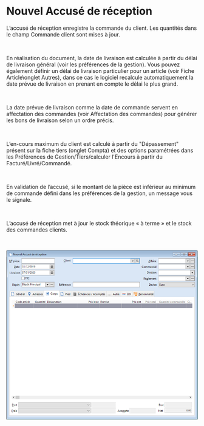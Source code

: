 # Nouvel Accusé de réception

L’accusé de réception enregistre la commande du client. Les quantités 
 dans le champ Commande client sont mises à jour.


 


En réalisation du document, la date de livraison est calculée à partir 
 du délai de livraison général (voir les préférences de la gestion). Vous 
 pouvez également définir un délai de livraison particulier pour un article 
 (voir Fiche Article\onglet Autres), dans ce cas le logiciel recalcule 
 automatiquement la date prévue de livraison en prenant en compte le délai 
 le plus grand.


 


La date prévue de livraison comme la date de commande servent en affectation 
 des commandes (voir Affectation des commandes) pour générer les bons de 
 livraison selon un ordre précis.


 


L’en-cours maximum du client est calculé à partir du "Dépassement" 
 présent sur la fiche tiers (onglet Compta) et des options paramétrées 
 dans les Préférences de Gestion/Tiers/calculer l'Encours à partir du Facturé/Livré/Commandé.


 


En validation de l’accusé, si le montant de la pièce est inférieur au 
 minimum de commande défini dans les préférences de la gestion, un message 
 vous le signale.


 


L’accusé de réception met à jour le stock théorique « à terme » 
 et le stock des commandes clients.


 


![](AccuseReception.png)


